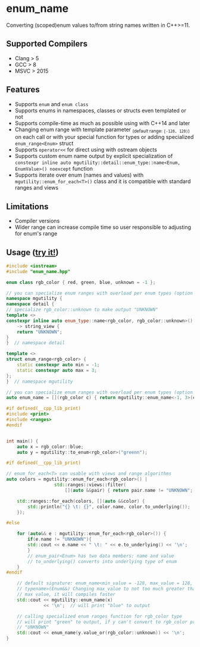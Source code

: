 # enum_name
Converting (scoped)enum values to/from string names written in C++>=11.

## Supported Compilers
* Clang > 5
* GCC > 8
* MSVC > 2015

## Features
* Supports `enum` and `enum class`
* Supports enums in namespaces, classes or structs even templated or not
* Supports compile-time as much as possible using with C++14 and later
* Changing enum range with template parameter <sub>(default range: `[-128, 128)`)</sub> on each call or with your special function for types or adding specialized `enum_range<Enum>` struct
* Supports `operator<<` for direct using with ostream objects
* Supports custom enum name output by explicit specialization of `constexpr inline auto mgutility::detail::enum_type::name<Enum, EnumValue>() noexcept` function
* Supports iterate over enum (names and values) with `mgutility::enum_for_each<T>()` class and it is compatible with standard ranges and views

## Limitations
* Compiler versions
* Wider range can increase compile time so user responsible to adjusting for enum's range


## Usage ([try it!](https://godbolt.org/z/MnfscK7c9))
```C++
#include <iostream>
#include "enum_name.hpp"

enum class rgb_color { red, green, blue, unknown = -1 };

// you can specialize enum ranges with overload per enum types (option 1)
namespace mgutility {
namespace detail {
// specialize rgb_color::unknown to make output "UNKNOWN"
template <>
constexpr inline auto enum_type::name<rgb_color, rgb_color::unknown>() noexcept
    -> string_view {
    return "UNKNOWN";
}
}  // namespace detail

template <>
struct enum_range<rgb_color> {
    static constexpr auto min = -1;
    static constexpr auto max = 3;
};
}  // namespace mgutility

// you can specialize enum ranges with overload per enum types (option 2)
auto enum_name = [](rgb_color c) { return mgutility::enum_name<-1, 3>(c); };

#if defined(__cpp_lib_print)
#include <print>
#include <ranges>
#endif


int main() {
    auto x = rgb_color::blue;
    auto y = mgutility::to_enum<rgb_color>("greenn");

#if defined(__cpp_lib_print)

// enum_for_each<T> can usable with views and range algorithms
auto colors = mgutility::enum_for_each<rgb_color>() |
                  std::ranges::views::filter(
                      [](auto &&pair) { return pair.name != "UNKNOWN"; });

    std::ranges::for_each(colors, [](auto &&color) {
        std::println("{} \t: {}", color.name, color.to_underlying());
    });

#else

    for (auto&& e : mgutility::enum_for_each<rgb_color>()) {
        if(e.name != "UNKNOWN"){
        std::cout << e.name << " \t: " << e.to_underlying() << '\n';
        }
        // enum_pair<Enum> has two data members: name and value
        // to_underlying() converts into underlying type of enum
    }
#endif

    // default signature: enum_name<min_value = -128, max_value = 128, Enum
    // typename>(Enum&&) Changing max_value to not too much greater than enum's
    // max value, it will compiles faster
    std::cout << mgutility::enum_name(x)
              << '\n';  // will print "blue" to output

    // calling specialized enum ranges function for rgb_color type
    // will print "green" to output, if y can't convert to rgb_color prints
    // "UNKNOWN"
    std::cout << enum_name(y.value_or(rgb_color::unknown)) << '\n';
}

```
